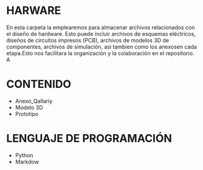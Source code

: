 # HARWARE 
En esta carpeta la emplearemos para almacenar archivos relacionados con el diseño de hardware. Esto puede incluir archivos de esquemas eléctricos, diseños de circuitos impresos (PCB), archivos de modelos 3D de componentes, archivos de simulación, asi tambien como los anexosen cada etapa.Esto nos facilitara la organización y la colaboración en el repositorio. A 
# CONTENIDO 
* Anexo_Qallariy
* Modelo 3D
* Prototipo 
# LENGUAJE DE PROGRAMACIÓN
* Python
* Markdow 


